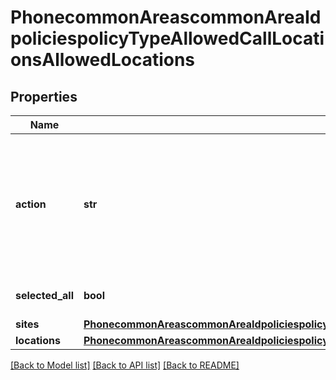 # PhonecommonAreascommonAreaIdpoliciespolicyTypeAllowedCallLocationsAllowedLocations

## Properties
Name | Type | Description | Notes
------------ | ------------- | ------------- | -------------
**action** | **str** | * &#x60;delete&#x60; — delete the allowed call locations setting. * &#x60;update&#x60; — update the allowed call locations setting. | [optional] 
**selected_all** | **bool** | Whether to select all locations. | [optional] 
**sites** | [**PhonecommonAreascommonAreaIdpoliciespolicyTypeAllowedCallLocationsAllowedLocationsSites**](PhonecommonAreascommonAreaIdpoliciespolicyTypeAllowedCallLocationsAllowedLocationsSites.md) |  | [optional] 
**locations** | [**PhonecommonAreascommonAreaIdpoliciespolicyTypeAllowedCallLocationsAllowedLocationsLocations**](PhonecommonAreascommonAreaIdpoliciespolicyTypeAllowedCallLocationsAllowedLocationsLocations.md) |  | [optional] 

[[Back to Model list]](../README.md#documentation-for-models) [[Back to API list]](../README.md#documentation-for-api-endpoints) [[Back to README]](../README.md)

